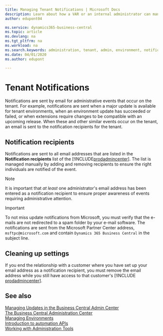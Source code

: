 ```yaml
---
title: Managing Tenant Notifications | Microsoft Docs
description: Learn about how a VAR or an internal administrator can manage tenant notifications. 
author: edupont04

ms.service: dynamics365-business-central
ms.topic: article
ms.devlang: na
ms.tgt_pltfrm: na
ms.workload: na
ms.search.keywords: administration, tenant, admin, environment, notifications
ms.date: 04/01/2020
ms.author: edupont

---
```


# Tenant Notifications

Notifications are sent by email for administrative events that occur on the tenant. For example, notifications are sent when a major update is available for tenant environments, when an environment update has succeeded or failed, or when extensions require changes to be compatible with an upcoming release. When these and other similar events occur on the tenant, an email is sent to the notification recipients for the tenant.

## Notification recipients

Notifications are sent to all email addresses that are listed in the **Notification recipients** list of the [!INCLUDE[prodadmincenter](../developer/includes/prodadmincenter.md)]. The list is managed manually by adding and removing recipients to ensure the right individuals are notified of the event.

> [!NOTE]
> It is important that *at least* one administrator's email address has been entered as a notification recipient to ensure proper awareness of events requiring administrative attention.

> [!IMPORTANT]
> To not miss update notifications from Microsoft, you must verify that the e-mails are not redirected to a spam folder by your e-mail software. The notifications are sent from the Microsoft Partner Center address, `msftpc@microsoft.com` and contain `Dynamics 365 Business Central` in the subject line.  

## Cleaning up settings

If you end the relationship with a customer where you have set up your email address as a notification recipient, you must remove the email address while you still have access to that customer's [!INCLUDE [prodadmincenter](../developer/includes/prodadmincenter.md)].  

## See also

[Managing Updates in the Business Central Admin Center](tenant-admin-center-update-management.md)  
[The Business Central Administration Center](tenant-admin-center.md)  
[Managing Environments](tenant-admin-center-environments.md)  
[Introduction to automation APIs](itpro-introduction-to-automation-apis.md)  
[Working with Administration Tools](administration.md)  
